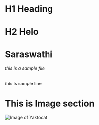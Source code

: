 # H1 Heading
# H2 Helo
# Saraswathi
###### this is a sample file
this is sample line

# This is Image section 
![Image of Yaktocat](https://octodex.github.com/images/yaktocat.png)

